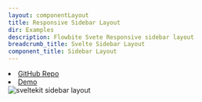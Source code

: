 ```yaml
---
layout: componentLayout
title: Responsive Sidebar Layout
dir: Examples
description: Flowbite Svete Responsive sidebar layout
breadcrumb_title: Svelte Sidebar Layout
component_title: Sidebar Layout
---
```


<script>
  import { Img, A, List, Li } from '$lib';
</script>

<List tag="ul" class="space-y-1 my-4">
  <Li><A href="https://github.com/shinokada/flowbite-sveltekit-responsive-sidebar-layout">GitHub Repo</A></Li>
  <Li><A href="https://sveltekit-sidebar-layout.vercel.app/">Demo</A></Li>
</List>

<Img src="/images/sveltekit-sidebar-layout-optimized.png" alt="sveltekit sidebar layout" />


